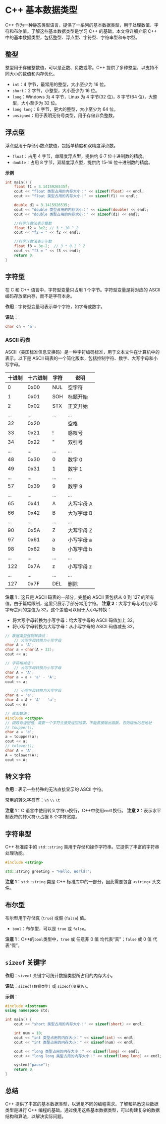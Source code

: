 # C++ 基本数据类型

C++ 作为一种静态类型语言，提供了一系列的基本数据类型，用于处理数值、字符和布尔值。了解这些基本数据类型是学习 C++ 的基础。本文将详细介绍 C++ 中的基本数据类型，包括整型、浮点型、字符型、字符串型和布尔型。

## 整型

整型用于存储整数值，可以是正数、负数或零。C++ 提供了多种整型，以支持不同大小的数值和内存优化。

- `int`：4 字节，最常用的整型，大小至少为 16 位。
- `short`：2 字节，小整型，大小至少为 16 位。
- `long`：Windows 为 4 字节，Linux 为 4 字节(32 位)，8 字节(64 位)，大整型，大小至少为 32 位。
- `long long`：8 字节，更大的整型，大小至少为 64 位。
- `unsigned`：用于表明无符号类型，用于存储非负整数。

## 浮点型

浮点型用于存储小数点数值，包括单精度和双精度浮点数。

- `float`：占用 4 字节，单精度浮点型，提供约 6-7 位十进制数的精度。
- `double`：占用 8 字节，双精度浮点型，提供约 15-16 位十进制数的精度。

**示例**

```cpp
int main() {
	float f1 = 3.1415926535f;
	cout << "float 类型占用的内存大小：" << sizeof(float) << endl;
	cout << "float 类型占用的内存大小：" << sizeof(f1) << endl;

	double d1 = 3.1415926535;
	cout << "double 类型占用的内存大小：" << sizeof(double) << endl;
	cout << "double 类型占用的内存大小：" << sizeof(d1) << endl;

	//科学计数法表示整数
	float f2 = 3e2; // 3 * 10 ^ 2
	cout << "f2 = " << f2 << endl;

	//科学计数法表示小数
	float f3 = 3e-2;  // 3 * 0.1 ^ 2
	cout << "f3 = " << f3 << endl;
	return 0;
}
```

## 字符型

在 C 和 C++ 语言中，字符型变量只占用 1 个字节。字符型变量是将对应的 ASCII 编码存放至内存，而不是字符本身。

**作用**：字符型变量可表示单个字符，如字母或数字。

**语法**：

```cpp
char ch = 'a';
```

### ASCII 码表

ASCII（美国标准信息交换码）是一种字符编码标准，用于文本文件在计算机中的表示。以下是 ASCII 码表的一个简化版本，包括控制字符、数字、大写字母和小写字母。

| 十进制 | 十六进制 | 字符 | 说明       |
| ------ | -------- | ---- | ---------- |
| 0      | 0x00     | NUL  | 空字符     |
| 1      | 0x01     | SOH  | 标题开始   |
| 2      | 0x02     | STX  | 正文开始   |
| ...    | ...      | ...  | ...        |
| 32     | 0x20     |      | 空格       |
| 33     | 0x21     | !    | 感叹号     |
| 34     | 0x22     | "    | 双引号     |
| ...    | ...      | ...  | ...        |
| 48     | 0x30     | 0    | 数字 0     |
| 49     | 0x31     | 1    | 数字 1     |
| ...    | ...      | ...  | ...        |
| 57     | 0x39     | 9    | 数字 9     |
| ...    | ...      | ...  | ...        |
| 65     | 0x41     | A    | 大写字母 A |
| 66     | 0x42     | B    | 大写字母 B |
| ...    | ...      | ...  | ...        |
| 90     | 0x5A     | Z    | 大写字母 Z |
| 97     | 0x61     | a    | 小写字母 a |
| 98     | 0x62     | b    | 小写字母 b |
| ...    | ...      | ...  | ...        |
| 122    | 0x7A     | z    | 小写字母 z |
| ...    | ...      | ...  | ...        |
| 127    | 0x7F     | DEL  | 删除       |

**注意 1**：这只是 ASCII 码表的一部分。完整的 ASCII 表包括从 0 到 127 的所有值。由于篇幅限制，这里只展示了部分常用字符。
**注意 2**：大写字母与对应小写字母之间的差值为 32。这个差值可以用于大小写转换：

- 将大写字母转换为小写字母：给大写字母的 ASCII 码值加上 32。
- 将小写字母转换为大写字母：从小写字母的 ASCII 码值减去 32。

```cpp
// 数据类型强制转换法：
    // 大写字母转换为小写字母
char A = 'A';
char a = char(A + 32);
cout << a;

// 字符相减法：
    // 大写字母转换为小写字母
char A = 'A';
char a = a + 'a' - 'A';
cout << a;

    // 小写字母转换为大写字母
char a = 'a';
char A = A + 'A' - 'a';
cout << A;

// 库函数法：
#include <cctype>
// 函数有返回值，需要一个字符去接受返回结果，不能直接输出函数，否则输出的是地址
// toupper();
char a = 'a';
a = toupper(a);
cout << a;
// tolower();
char A = 'A';
A = tolower(A);
cout << A;
```

## 转义字符

**作用**：表示一些特殊的无法直接显示的 ASCII 字符。

常用的转义字符有：`\n` `\\` `\t`

**注意 1**：C 语言中使用转义字符`\n`换行，C++中使用`endl`换行。
**注意 2**：表示水平制表符的转义符`\t`占据 8 个字符宽度。

## 字符串型

C++ 标准库中的 `std::string` 类用于存储和操作字符串。它提供了丰富的字符串处理功能。

```cpp
#include <string>

std::string greeting = "Hello, World!";
```

**注意 1**：`std::string` 类是 C++ 标准库中的一部分，因此需要包含 `<string>` 头文件。

## 布尔型

布尔型用于存储真 (`true`) 或假 (`false`) 值。

- `bool`：布尔型，可以是 `true` 或 `false`。

**注意 1**：C++的`bool`类型中，`true` 或 任意非 0 值 均代表“真”；`false` 或 0 值 代表“假”。

## `sizeof` 关键字

**作用**：`sizeof` 关键字可统计数据类型所占用的内存大小。

**语法**：`sizeof(数据类型)` 或 `sizeof(变量名)`。

**示例**：

```cpp
#include <iostream>
using namespace std;

int main() {
    cout << "short 类型占用的内存大小：" << sizeof(short) << endl;

    int num = 10;
    cout << "int 类型占用的内存大小：" << sizeof(int) << endl;
    cout << "int 类型占用的内存大小：" << sizeof(num) << endl;

    cout << "long 类型占用的内存大小：" << sizeof(long) << endl;
    cout << "long long 类型占用的内存大小：" << sizeof(long long) << endl;

    system("pause");
    return 0;
}
```

## 总结

C++ 提供了丰富的基本数据类型，以满足不同的编程需求。了解和熟悉这些数据类型是进行 C++ 编程的基础。通过使用这些基本数据类型，可以构建复杂的数据结构和算法，以解决实际问题。
